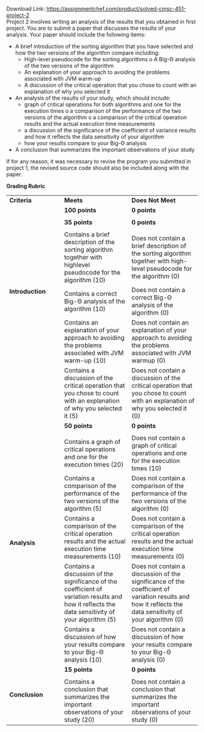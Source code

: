 Download Link: https://assignmentchef.com/product/solved-cmsc-451-project-2
<br>
Project 2 involves writing an analysis of the results that you obtained in first project. You are to submit a paper that discusses the results of your analysis. Your paper should include the following items:

<ul>

 <li>A brief introduction of the sorting algorithm that you have selected and how the two versions of the algorithm compare including:

  <ul>

   <li>High-level pseudocode for the sorting algorithms o A Big-Θ analysis of the two versions of the algorithm</li>

   <li>An explanation of your approach to avoiding the problems associated with JVM warm-up</li>

   <li>A discussion of the critical operation that you chose to count with an explanation of why you selected it</li>

  </ul></li>

 <li>An analysis of the results of your study, which should include:

  <ul>

   <li>graph of critical operations for both algorithms and one for the execution times o a comparison of the performance of the two versions of the algorithm o         a comparison of the critical operation results and the actual execution time measurements</li>

   <li>a discussion of the significance of the coefficient of variance results and how it reflects the data sensitivity of your algorithm</li>

   <li>how your results compare to your Big-Θ analysis</li>

  </ul></li>

 <li>A conclusion that summarizes the important observations of your study</li>

</ul>

If for any reason, it was necessary to revise the program you submitted in project 1, the revised source code should also be included along with the paper.

<strong>Grading Rubric </strong>

<table width="671">

 <tbody>

  <tr>

   <td width="180"><strong>Criteria </strong></td>

   <td width="240"><strong>Meets </strong></td>

   <td width="251"><strong>Does Not Meet </strong></td>

  </tr>

  <tr>

   <td width="180"> </td>

   <td width="240"><strong>100 points </strong></td>

   <td width="251"><strong>0 points </strong></td>

  </tr>

  <tr>

   <td width="180"> </td>

   <td width="240"> </td>

   <td width="251"> </td>

  </tr>

  <tr>

   <td rowspan="5" width="180"><strong>Introduction </strong></td>

   <td width="240"><strong>35 points </strong></td>

   <td width="251"><strong>0 points </strong></td>

  </tr>

  <tr>

   <td width="240"> </td>

   <td width="251"> </td>

  </tr>

  <tr>

   <td width="240">Contains a brief description of the sorting algorithm together with highlevel pseudocode for the algorithm (10)</td>

   <td width="251">Does not contain a brief description of the sorting algorithm together with high-level pseudocode for the algorithm (0)</td>

  </tr>

  <tr>

   <td width="240">Contains a correct Big-Θ analysis of the algorithm (10)</td>

   <td width="251">Does not contain a correct Big-Θ analysis of the algorithm (0)</td>

  </tr>

  <tr>

   <td width="240">Contains an explanation of your approach to avoiding the problems associated with JVM warm-up (10)</td>

   <td width="251">Does not contain an explanation of your approach to avoiding the problems associated with JVM warmup (0)</td>

  </tr>

  <tr>

   <td width="180"> </td>

   <td width="240">Contains a discussion of the critical operation that you chose to count with an explanation of why you selected it (5)</td>

   <td width="251">Does not contain a discussion of the critical operation that you chose to count with an explanation of why you selected it (0)</td>

  </tr>

  <tr>

   <td rowspan="7" width="180"><strong>Analysis </strong></td>

   <td width="240"><strong>50 points </strong></td>

   <td width="251"><strong>0 points </strong></td>

  </tr>

  <tr>

   <td width="240"> </td>

   <td width="251"> </td>

  </tr>

  <tr>

   <td width="240">Contains a graph of critical operations and one for the execution times (20)</td>

   <td width="251">Does not contain a graph of critical operations and one for the execution times (10)</td>

  </tr>

  <tr>

   <td width="240">Contains a comparison of the performance of the two versions of the algorithm (5)</td>

   <td width="251">Does not contain a comparison of the performance of the two versions of the algorithm (0)</td>

  </tr>

  <tr>

   <td width="240">Contains a comparison of the critical operation results and the actual execution time measurements (10)</td>

   <td width="251">Does not contain a comparison of the critical operation results and the actual execution time measurements (0)</td>

  </tr>

  <tr>

   <td width="240">Contains a discussion of the significance of the coefficient of variation results and how it reflects the data sensitivity of your algorithm (5)</td>

   <td width="251">Does not contain a discussion of the significance of the coefficient of variation results and how it reflects the data sensitivity of your algorithm (0)</td>

  </tr>

  <tr>

   <td width="240">Contains a discussion of how your results compare to your Big-Θ analysis (10)</td>

   <td width="251">Does not contain a discussion of how your results compare to your Big-Θ analysis (0)</td>

  </tr>

  <tr>

   <td rowspan="3" width="180"><strong>Conclusion </strong></td>

   <td width="240"><strong>15 points </strong></td>

   <td width="251"><strong>0 points </strong></td>

  </tr>

  <tr>

   <td width="240"> </td>

   <td width="251"> </td>

  </tr>

  <tr>

   <td width="240">Contains a conclusion that summarizes the important observations of your study (20)</td>

   <td width="251">Does not contain a conclusion that summarizes the important observations of your study (0)</td>

  </tr>

 </tbody>

</table>





